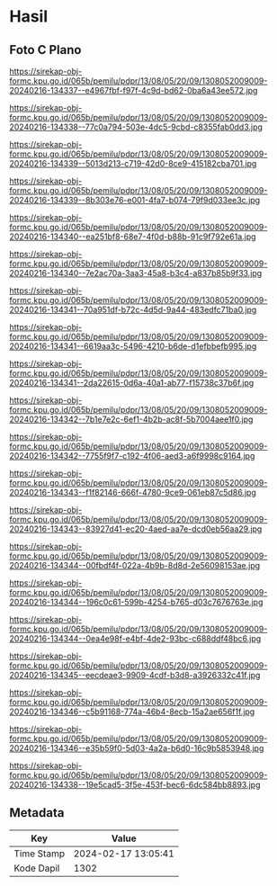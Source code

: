 # Hasil

## Foto C Plano

https://sirekap-obj-formc.kpu.go.id/065b/pemilu/pdpr/13/08/05/20/09/1308052009009-20240216-134337--e4967fbf-f97f-4c9d-bd62-0ba6a43ee572.jpg

https://sirekap-obj-formc.kpu.go.id/065b/pemilu/pdpr/13/08/05/20/09/1308052009009-20240216-134338--77c0a794-503e-4dc5-9cbd-c8355fab0dd3.jpg

https://sirekap-obj-formc.kpu.go.id/065b/pemilu/pdpr/13/08/05/20/09/1308052009009-20240216-134339--5013d213-c719-42d0-8ce9-415182cba701.jpg

https://sirekap-obj-formc.kpu.go.id/065b/pemilu/pdpr/13/08/05/20/09/1308052009009-20240216-134339--8b303e76-e001-4fa7-b074-79f9d033ee3c.jpg

https://sirekap-obj-formc.kpu.go.id/065b/pemilu/pdpr/13/08/05/20/09/1308052009009-20240216-134340--ea251bf8-68e7-4f0d-b88b-91c9f792e61a.jpg

https://sirekap-obj-formc.kpu.go.id/065b/pemilu/pdpr/13/08/05/20/09/1308052009009-20240216-134340--7e2ac70a-3aa3-45a8-b3c4-a837b85b9f33.jpg

https://sirekap-obj-formc.kpu.go.id/065b/pemilu/pdpr/13/08/05/20/09/1308052009009-20240216-134341--70a951df-b72c-4d5d-9a44-483edfc71ba0.jpg

https://sirekap-obj-formc.kpu.go.id/065b/pemilu/pdpr/13/08/05/20/09/1308052009009-20240216-134341--6619aa3c-5496-4210-b6de-d1efbbefb995.jpg

https://sirekap-obj-formc.kpu.go.id/065b/pemilu/pdpr/13/08/05/20/09/1308052009009-20240216-134341--2da22615-0d6a-40a1-ab77-f15738c37b6f.jpg

https://sirekap-obj-formc.kpu.go.id/065b/pemilu/pdpr/13/08/05/20/09/1308052009009-20240216-134342--7b1e7e2c-6ef1-4b2b-ac8f-5b7004aee1f0.jpg

https://sirekap-obj-formc.kpu.go.id/065b/pemilu/pdpr/13/08/05/20/09/1308052009009-20240216-134342--7755f9f7-c192-4f06-aed3-a6f9998c9164.jpg

https://sirekap-obj-formc.kpu.go.id/065b/pemilu/pdpr/13/08/05/20/09/1308052009009-20240216-134343--f1f82146-666f-4780-9ce9-061eb87c5d86.jpg

https://sirekap-obj-formc.kpu.go.id/065b/pemilu/pdpr/13/08/05/20/09/1308052009009-20240216-134343--83927d41-ec20-4aed-aa7e-dcd0eb56aa29.jpg

https://sirekap-obj-formc.kpu.go.id/065b/pemilu/pdpr/13/08/05/20/09/1308052009009-20240216-134344--00fbdf4f-022a-4b9b-8d8d-2e56098153ae.jpg

https://sirekap-obj-formc.kpu.go.id/065b/pemilu/pdpr/13/08/05/20/09/1308052009009-20240216-134344--196c0c61-599b-4254-b765-d03c7676763e.jpg

https://sirekap-obj-formc.kpu.go.id/065b/pemilu/pdpr/13/08/05/20/09/1308052009009-20240216-134344--0ea4e98f-e4bf-4de2-93bc-c688ddf48bc6.jpg

https://sirekap-obj-formc.kpu.go.id/065b/pemilu/pdpr/13/08/05/20/09/1308052009009-20240216-134345--eecdeae3-9909-4cdf-b3d8-a3926332c41f.jpg

https://sirekap-obj-formc.kpu.go.id/065b/pemilu/pdpr/13/08/05/20/09/1308052009009-20240216-134346--c5b91168-774a-46b4-8ecb-15a2ae656f1f.jpg

https://sirekap-obj-formc.kpu.go.id/065b/pemilu/pdpr/13/08/05/20/09/1308052009009-20240216-134346--e35b59f0-5d03-4a2a-b6d0-16c9b5853948.jpg

https://sirekap-obj-formc.kpu.go.id/065b/pemilu/pdpr/13/08/05/20/09/1308052009009-20240216-134338--19e5cad5-3f5e-453f-bec6-6dc584bb8893.jpg


## Metadata

| Key        | Value               |
| ---------- | ------------------- |
| Time Stamp | 2024-02-17 13:05:41 |
| Kode Dapil | 1302                |




